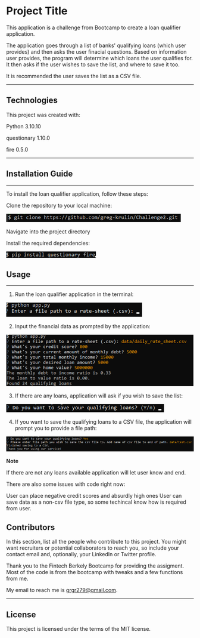 # Project Title

This application is a challenge from Bootcamp to create a loan qualifier application. 

The application goes through a list of banks' qualifying loans (which user provides) and then asks the user finacial questions. Based on information user provides, the program will determine which loans the user qualifies for. It then asks if the user wishes to save the list, and where to save it too.

It is recommended the user saves the list as a CSV file.

---

## Technologies

This project was created with: 

Python 3.10.10

questionary 1.10.0

fire 0.5.0


---

## Installation Guide


---

To install the loan qualifier application, follow these steps:

Clone the repository to your local machine:

![Screenshot of using git clone on gitbash](Example_screenshots/gitclone.png)

Navigate into the project directory

Install the required dependencies:

![Screenshot of using pip install for questionary and fire](Example_screenshots/pipinstall.png)

## Usage



---


1) Run the loan qualifier application in the terminal:


![Screenshot of using python on app.py in terminal](Example_screenshots/app_py.png)

2) Input the financial data as prompted by the application:

![Screenshot of using python on app.py in terminal](Example_screenshots/fin_data.png)

3) If there are any loans, application will ask if you wish to save the list:

![Screenshot of using python on app.py in terminal](Example_screenshots/question.png)

4) If you want to save the qualifying loans to a CSV file, the application will prompt you to provide a file path:

![Screenshot of using python on app.py in terminal](Example_screenshots/csv.png)

**Note**

If there are not any loans available application will let user know and end.

There are also some issues with code right now:

User can place negative credit scores and absurdly high ones
User can save data as a non-csv file type, so some techincal know how is required from user.

## Contributors

In this section, list all the people who contribute to this project. You might want recruiters or potential collaborators to reach you, so include your contact email and, optionally, your LinkedIn or Twitter profile.

Thank you to the Fintech Berkely Bootcamp for providing the assigment. Most of the code is from the bootcamp with tweaks
and a few functions from me.

My email to reach me is grgr279@gmail.com.

---

## License

This project is licensed under the terms of the MIT license.